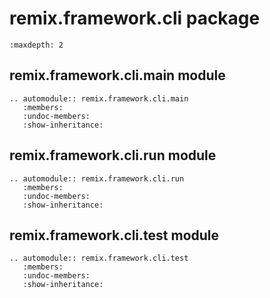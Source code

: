 # remix.framework.cli package

```{toctree}
:maxdepth: 2
```

## remix.framework.cli.main module

```{eval-rst}
.. automodule:: remix.framework.cli.main
   :members:
   :undoc-members:
   :show-inheritance:
```

## remix.framework.cli.run module

```{eval-rst}
.. automodule:: remix.framework.cli.run
   :members:
   :undoc-members:
   :show-inheritance:
```

## remix.framework.cli.test module

```{eval-rst}
.. automodule:: remix.framework.cli.test
   :members:
   :undoc-members:
   :show-inheritance:
```
